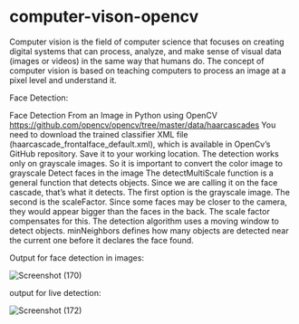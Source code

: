 # computer-vison-opencv

Computer vision is the field of computer science that focuses on creating digital systems that can process, analyze, and make sense of visual data (images or videos) in the same way that humans do. The concept of computer vision is based on teaching computers to process an image at a pixel level and understand it.

Face Detection:

Face Detection From an Image in Python using OpenCV https://github.com/opencv/opencv/tree/master/data/haarcascades You need to download the trained classifier XML file (haarcascade_frontalface_default.xml), which is available in OpenCv’s GitHub repository. Save it to your working location.
The detection works only on grayscale images. So it is important to convert the color image to grayscale
Detect faces in the image The detectMultiScale function is a general function that detects objects. Since we are calling it on the face cascade, that’s what it detects.
The first option is the grayscale image.
The second is the scaleFactor. Since some faces may be closer to the camera, they would appear bigger than the faces in the back. The scale factor compensates for this.
The detection algorithm uses a moving window to detect objects. minNeighbors defines how many objects are detected near the current one before it declares the face found.

Output for face detection in images:

![Screenshot (170)](https://user-images.githubusercontent.com/91583687/190114875-a233db5c-464b-462e-ac75-16f851af7011.png)

output for live detection:

![Screenshot (172)](https://user-images.githubusercontent.com/91583687/190115236-16e020d6-e646-4e74-8ab6-61c7b980d252.png)


